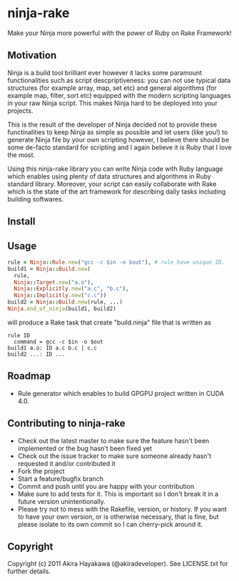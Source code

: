 # ninja-rake
Make your Ninja more powerful with the power of Ruby on Rake Framework!

## Motivation
Ninja is a build tool brilliant ever however it lacks some paramount functionalities such as script descpriptiveness:
you can not use typical data structures (for example array, map, set etc) 
and general algorithms (for example map, filter, sort etc) equipped with the modern scripting languages in your raw Ninja script.
This makes Ninja hard to be deployed into your projects.

This is the result of the developer of Ninja decided not to provide these functinalities to keep Ninja as simple as possible
and let users (like you!) to generate Ninja file by your own scripting however,
I believe there should be some de-facto standard for scripting and I again believe it is Ruby that I love the most.

Using this ninja-rake library you can write Ninja code with Ruby language which enables
using plenty of data structures and algorithms in Ruby standard library.
Moreover, your script can easily collaborate with Rake which is
the state of the art framework for describing daily tasks including building softwares.

## Install

## Usage

```ruby
rule = Ninja::Rule.new("gcc -c $in -o $out"), # rule have unique ID.
build1 = Ninja::Build.new(
  rule,
  Ninja::Target.new("a.o"),
  Ninja::Explicitly.new("a.c", "b.c"),
  Ninja::Implicitly.new("c.c"))
build2 = Ninja::Build.new(rule, ...)
Ninja.end_of_ninja(build1, build2)  
```

will produce a Rake task that create "build.ninja" file that is written as

~~~
rule ID
  command = gcc -c $in -o $out
build1 a.o: ID a.c b.c | c.c
build2 ...: ID ...
~~~

## Roadmap
* Rule generator which enables to build GPGPU project written in CUDA 4.0.

## Contributing to ninja-rake
 
* Check out the latest master to make sure the feature hasn't been implemented or the bug hasn't been fixed yet
* Check out the issue tracker to make sure someone already hasn't requested it and/or contributed it
* Fork the project
* Start a feature/bugfix branch
* Commit and push until you are happy with your contribution
* Make sure to add tests for it. This is important so I don't break it in a future version unintentionally.
* Please try not to mess with the Rakefile, version, or history. If you want to have your own version, or is otherwise necessary, that is fine, but please isolate to its own commit so I can cherry-pick around it.

## Copyright
Copyright (c) 2011 Akira Hayakawa (@akiradeveloper). 
See LICENSE.txt for further details.
